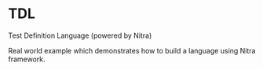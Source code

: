 # TDL
Test Definition Language (powered by Nitra)

Real world example which demonstrates how to build a language using Nitra framework.


